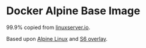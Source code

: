 # Docker Alpine Base Image

99.9% copied from [linuxserver.io](http://linuxserver.io).

Based upon [Alpine Linux](https://hub.docker.com/_/alpine/) and [S6 overlay](https://github.com/just-containers/s6-overlay).
